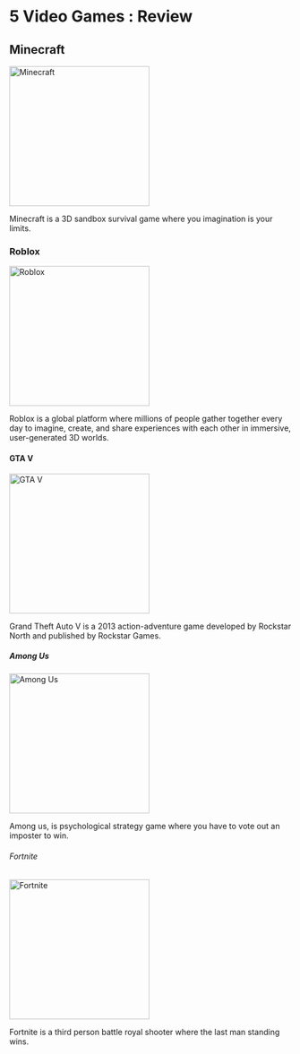 <!DOCTYPE html>
<html> 
<head>
  <h1>5 Video Games : Review</h1>
</head>
<body>
  <h2>Minecraft</h2>
<a href="Minecraft.md">
<img src="https://upload.wikimedia.org/wikipedia/en/5/51/Minecraft_cover.png" alt="Minecraft" style="width:250px;height:250px;">
</a>
  <p>Minecraft is a 3D sandbox survival game where you imagination is your limits.</p>
  
  <h3>Roblox</h3>
<a href="Roblox.md">
<img src="https://upload.wikimedia.org/wikipedia/commons/thumb/4/4b/Roblox_Logo_2022.svg/220px-Roblox_Logo_2022.svg.png" alt="Roblox" style="width:250px;height:250px;">
</a>
  <p>Roblox is a global platform where millions of people gather together every day to imagine, create, and share experiences with each other in immersive, user-generated 3D worlds.</p>
  
  <h4>GTA V</h4>
<a href="GTA V.md">
<img src="https://upload.wikimedia.org/wikipedia/en/thumb/a/a5/Grand_Theft_Auto_V.png/220px-Grand_Theft_Auto_V.png" alt="GTA V" style="width:250px;height:250px;">
</a>
  <p>Grand Theft Auto V is a 2013 action-adventure game developed by Rockstar North and published by Rockstar Games.</p>

  <h5>Among Us</h5>
<a href="Among Us.md">
<img src="https://upload.wikimedia.org/wikipedia/en/thumb/9/9a/Among_Us_cover_art.jpg/220px-Among_Us_cover_art.jpg" alt="Among Us" style="width:250px;height:250px;">
</a>
  <p>Among us, is psychological strategy game where you have to vote out an imposter to win.</p>
  
  <h6>Fortnite</h6>
<a href="Fortnite.md">
<img src="https://upload.wikimedia.org/wikipedia/commons/thumb/0/0e/FortniteLogo.svg/250px-FortniteLogo.svg.png" alt="Fortnite" style="width:250px;height:250px;">
</a>
<p>Fortnite is a third person battle royal shooter where the last man standing wins.</p>
</body>
</html>
